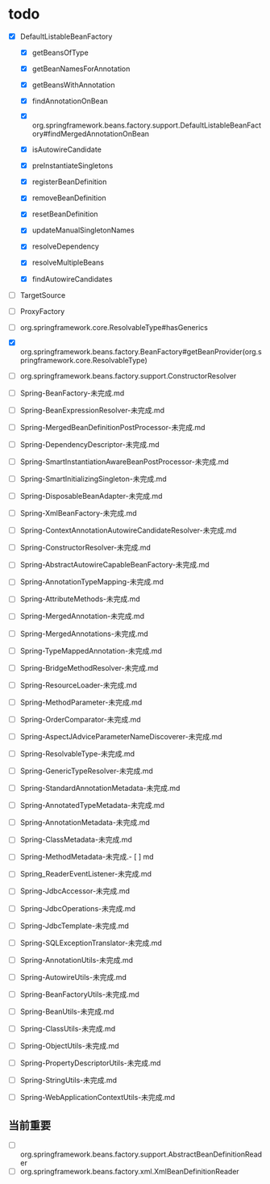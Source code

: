 # todo
- [x] DefaultListableBeanFactory
    - [x] getBeansOfType
    - [x] getBeanNamesForAnnotation
    - [x] getBeansWithAnnotation
    - [x] findAnnotationOnBean
    - [x] org.springframework.beans.factory.support.DefaultListableBeanFactory#findMergedAnnotationOnBean
    - [x] isAutowireCandidate
    - [x] preInstantiateSingletons
    - [x] registerBeanDefinition
    - [x] removeBeanDefinition
    - [x] resetBeanDefinition
    - [x] updateManualSingletonNames
    - [x] resolveDependency
    - [x] resolveMultipleBeans
    - [x] findAutowireCandidates
  

- [ ] TargetSource
- [ ] ProxyFactory
- [ ] org.springframework.core.ResolvableType#hasGenerics
- [x] org.springframework.beans.factory.BeanFactory#getBeanProvider(org.springframework.core.ResolvableType)
- [ ] org.springframework.beans.factory.support.ConstructorResolver




- [ ] Spring-BeanFactory-未完成.md
- [ ] Spring-BeanExpressionResolver-未完成.md
- [ ] Spring-MergedBeanDefinitionPostProcessor-未完成.md
- [ ] Spring-DependencyDescriptor-未完成.md
- [ ] Spring-SmartInstantiationAwareBeanPostProcessor-未完成.md
- [ ] Spring-SmartInitializingSingleton-未完成.md
- [ ] Spring-DisposableBeanAdapter-未完成.md
- [ ] Spring-XmlBeanFactory-未完成.md
- [ ] Spring-ContextAnnotationAutowireCandidateResolver-未完成.md
- [ ] Spring-ConstructorResolver-未完成.md
- [ ] Spring-AbstractAutowireCapableBeanFactory-未完成.md
- [ ] Spring-AnnotationTypeMapping-未完成.md
- [ ] Spring-AttributeMethods-未完成.md
- [ ] Spring-MergedAnnotation-未完成.md
- [ ] Spring-MergedAnnotations-未完成.md
- [ ] Spring-TypeMappedAnnotation-未完成.md
- [ ] Spring-BridgeMethodResolver-未完成.md
- [ ] Spring-ResourceLoader-未完成.md
- [ ] Spring-MethodParameter-未完成.md
- [ ] Spring-OrderComparator-未完成.md
- [ ] Spring-AspectJAdviceParameterNameDiscoverer-未完成.md
- [ ] Spring-ResolvableType-未完成.md
- [ ] Spring-GenericTypeResolver-未完成.md
- [ ] Spring-StandardAnnotationMetadata-未完成.md
- [ ] Spring-AnnotatedTypeMetadata-未完成.md
- [ ] Spring-AnnotationMetadata-未完成.md
- [ ] Spring-ClassMetadata-未完成.md
- [ ] Spring-MethodMetadata-未完成.- [ ] md
- [ ] Spring_ReaderEventListener-未完成.md
- [ ] Spring-JdbcAccessor-未完成.md
- [ ] Spring-JdbcOperations-未完成.md
- [ ] Spring-JdbcTemplate-未完成.md
- [ ] Spring-SQLExceptionTranslator-未完成.md
- [ ] Spring-AnnotationUtils-未完成.md
- [ ] Spring-AutowireUtils-未完成.md
- [ ] Spring-BeanFactoryUtils-未完成.md
- [ ] Spring-BeanUtils-未完成.md
- [ ] Spring-ClassUtils-未完成.md
- [ ] Spring-ObjectUtils-未完成.md
- [ ] Spring-PropertyDescriptorUtils-未完成.md
- [ ] Spring-StringUtils-未完成.md
- [ ] Spring-WebApplicationContextUtils-未完成.md




## 当前重要
- [ ] org.springframework.beans.factory.support.AbstractBeanDefinitionReader
- [ ] org.springframework.beans.factory.xml.XmlBeanDefinitionReader